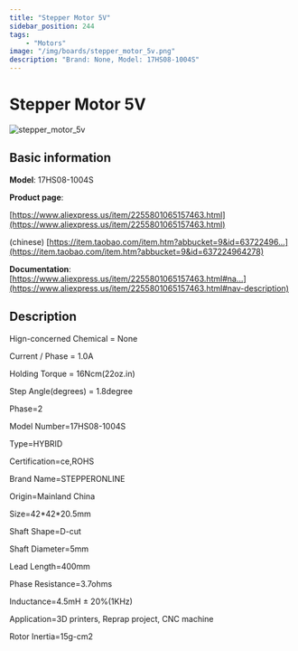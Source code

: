 ```yaml
---
title: "Stepper Motor 5V"
sidebar_position: 244
tags:
    - "Motors"
image: "/img/boards/stepper_motor_5v.png"
description: "Brand: None, Model: 17HS08-1004S"
---
```

# Stepper Motor 5V

![stepper_motor_5v](/img/boards/stepper_motor_5v.png)

## Basic information

**Model**: 17HS08-1004S

**Product page**: 

[https://www.aliexpress.us/item/2255801065157463.html](https://www.aliexpress.us/item/2255801065157463.html)

\(chinese\) [https://item.taobao.com/item.htm?abbucket=9&id=63722496...](https://item.taobao.com/item.htm?abbucket=9&id=637224964278)

**Documentation**: [https://www.aliexpress.us/item/2255801065157463.html#na...](https://www.aliexpress.us/item/2255801065157463.html#nav-description)

## Description

Hign\-concerned Chemical = None

Current / Phase = 1\.0A

Holding Torque = 16Ncm\(22oz\.in\)

Step Angle\(degrees\) = 1\.8degree

Phase=2

Model Number=17HS08\-1004S

Type=HYBRID

Certification=ce,ROHS

Brand Name=STEPPERONLINE

Origin=Mainland China

Size=42\*42\*20\.5mm

Shaft Shape=D\-cut

Shaft Diameter=5mm

Lead Length=400mm

Phase Resistance=3\.7ohms

Inductance=4\.5mH ± 20%\(1KHz\)

Application=3D printers, Reprap project, CNC machine

Rotor Inertia=15g\-cm2

